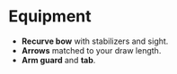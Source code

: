 # Equipment

- **Recurve bow** with stabilizers and sight.
- **Arrows** matched to your draw length.
- **Arm guard** and **tab**.
